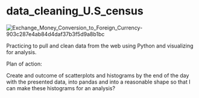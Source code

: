 # data_cleaning_U.S_census

![Exchange_Money_Conversion_to_Foreign_Currency-903c287e4ab84d4daf37b3f5d9a8b1bc](https://github.com/chrisjcroall/data_cleaning_US_Census/assets/126267745/bf3cf48d-e4d6-4be0-b2a5-1c4db1004d1e)

Practicing to pull and clean data from the web using Python and visualizing for analysis.

Plan of action:

Create and outcome of scatterplots and histograms by the end of the day with the presented data, into pandas and into a reasonable shape so that I can make these histograms for an analysis?
